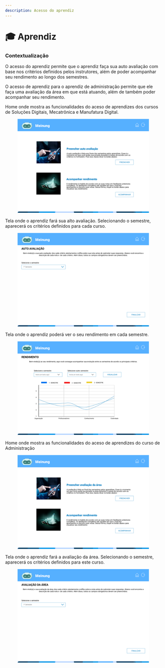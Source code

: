 ```yaml
---
description: Acesso do aprendiz
---
```


# 🎓 Aprendiz

### Contextualização

O acesso do aprendiz permite que o aprendiz faça sua auto avaliação com base nos critérios definidos pelos instrutores, além de poder acompanhar seu rendimento ao longo dos semestres.

O acesso de aprendiz para o aprendiz de administração permite que ele faça uma avaliação da área em que está atuando, além de também poder acompanhar seu rendimento.



Home onde mostra as funcionalidades do aceso de aprendizes dos cursos de Soluções Digitais, Mecatrônica e Manufatura Digital.&#x20;

<figure><img src="../.gitbook/assets/HOME.png" alt=""><figcaption></figcaption></figure>

Tela onde o aprendiz fará sua alto avaliação. Selecionando o semestre, aparecerá os critérios definidos para cada curso.

<figure><img src="../.gitbook/assets/AUTO_AVALIAÇÃO.png" alt=""><figcaption></figcaption></figure>

Tela onde o aprendiz poderá ver o seu rendimento em cada semestre.

<figure><img src="../.gitbook/assets/RENDIMENTO.png" alt=""><figcaption></figcaption></figure>

Home onde mostra as funcionalidades do aceso de aprendizes do curso de Administração

<figure><img src="../.gitbook/assets/HOME-ADM (1).png" alt=""><figcaption></figcaption></figure>

Tela onde o aprendiz fará a avaliação da área. Selecionando o semestre, aparecerá os critérios definidos para este curso.

<figure><img src="../.gitbook/assets/AVALIAÇÃO_AREA-ADM (1).png" alt=""><figcaption></figcaption></figure>
